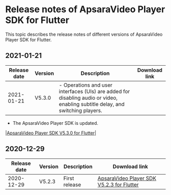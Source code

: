 # Release notes of ApsaraVideo Player SDK for Flutter

This topic describes the release notes of different versions of ApsaraVideo Player SDK for Flutter.

## 2021-01-21

|Release date|Version|Description|Download link|
|------------|-------|-----------|-------------|
|2021-01-21|V5.3.0|-   Operations and user interfaces \(UIs\) are added for disabling audio or video, enabling subtitle delay, and switching players.
-   The ApsaraVideo Player SDK is updated.

|[ApsaraVideo Player SDK V5.3.0 for Flutter](https://alivc-demo-cms.alicdn.com/versionProduct/sourceCode/playVideo/5.3.0/flutter_aliplayer_5.3.0.zip)|

## 2020-12-29

|Release date|Version|Description|Download link|
|------------|-------|-----------|-------------|
|2020-12-29|V5.2.3|First release|[ApsaraVideo Player SDK V5.2.3 for Flutter](https://alivc-demo-cms.alicdn.com/versionProduct/sourceCode/playVideo/5.2.3/flutter_aliplayer_5.2.3.zip)|

